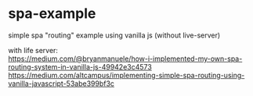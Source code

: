 # spa-example
simple spa "routing" example using vanilla js (without live-server)

with life server:  
https://medium.com/@bryanmanuele/how-i-implemented-my-own-spa-routing-system-in-vanilla-js-49942e3c4573  
https://medium.com/altcampus/implementing-simple-spa-routing-using-vanilla-javascript-53abe399bf3c
